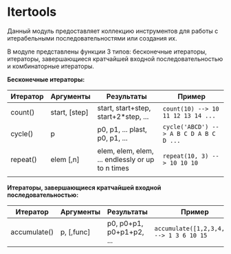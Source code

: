 # Itertools

Данный модуль предоставляет коллекцию инструментов для работы с итерабельными последовательностями или создания их.

В модуле представлены функции 3 типов: бесконечные итераторы, итераторы, завершающиеся кратчайшей входной последовательностью и комбинаторные итераторы.

**Бесконечные итераторы:**

| Итератор | Аргументы | Результаты | Пример |
|---|---|---|---|
| count() | start, [step] | start, start+step, start+2*step, ... | `count(10) --> 10 11 12 13 14 ...` |
| cycle() | p | p0, p1, ... plast, p0, p1, ... | `cycle('ABCD') --> A B C D A B C D ...` |
| repeat() | elem [,n] | elem, elem, elem, ... endlessly or up to n times | `repeat(10, 3) --> 10 10 10` |
|  |  |  |  |

**Итераторы, завершающиеся кратчайшей входной последовательностью:**

| Итератор | Аргументы | Результаты | Пример |
|---|---|---|---|
| accumulate() | p, [,func] | p0, p0+p1, p0+p1+p2, ... | `accumulate([1,2,3,4,5]) --> 1 3 6 10 15` |
